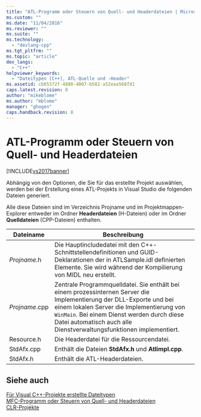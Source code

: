 ```yaml
---
title: "ATL-Programm oder Steuern von Quell- und Headerdateien | Microsoft Docs"
ms.custom: ""
ms.date: "11/04/2016"
ms.reviewer: ""
ms.suite: ""
ms.technology: 
  - "devlang-cpp"
ms.tgt_pltfrm: ""
ms.topic: "article"
dev_langs: 
  - "C++"
helpviewer_keywords: 
  - "Dateitypen [C++], ATL-Quelle und -Header"
ms.assetid: cb65372f-4880-4007-b582-a52eaa568fd1
caps.latest.revision: 8
author: "mikeblome"
ms.author: "mblome"
manager: "ghogen"
caps.handback.revision: 8
---
```

# ATL-Programm oder Steuern von Quell- und Headerdateien
[!INCLUDE[vs2017banner](../assembler/inline/includes/vs2017banner.md)]

Abhängig von den Optionen, die Sie für das erstellte Projekt auswählen, werden bei der Erstellung eines ATL\-Projekts in Visual Studio die folgenden Dateien generiert.  
  
 Alle diese Dateien sind im Verzeichnis Projname und im Projektmappen\-Explorer entweder im Ordner **Headerdateien** \(H\-Dateien\) oder im Ordner **Quelldateien** \(CPP\-Dateien\) enthalten.  
  
|Dateiname|Beschreibung|  
|---------------|------------------|  
|*Projname*.h|Die Hauptincludedatei mit den C\+\+\-Schnittstellendefinitionen und GUID\-Deklarationen der in ATLSample.idl definierten Elemente.  Sie wird während der Kompilierung von MIDL neu erstellt.|  
|*Projname*.cpp|Zentrale Programmquelldatei.  Sie enthält bei einem prozessinternen Server die Implementierung der DLL\-Exporte und bei einem lokalen Server die Implementierung von `WinMain`.  Bei einem Dienst werden durch diese Datei automatisch auch alle Dienstverwaltungsfunktionen implementiert.|  
|Resource.h|Die Headerdatei für die Ressourcendatei.|  
|StdAfx.cpp|Enthält die Dateien **StdAfx.h** und **Atlimpl.cpp**.|  
|StdAfx.h|Enthält die ATL\-Headerdateien.|  
  
## Siehe auch  
 [Für Visual C\+\+\-Projekte erstellte Dateitypen](../ide/file-types-created-for-visual-cpp-projects.md)   
 [MFC\-Programm oder Steuern von Quell\- und Headerdateien](../ide/mfc-program-or-control-source-and-header-files.md)   
 [CLR\-Projekte](../ide/files-created-for-clr-projects.md)